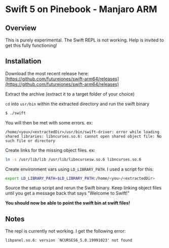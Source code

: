# Swift 5 on Pinebook - Manjaro ARM

## Overview
This is purely experimental. The Swift REPL is not working. Help is invited to get this fully functioning!

## Installation

Download the most recent release here: [https://github.com/futurejones/swift-arm64/releases](https://github.com/futurejones/swift-arm64/releases)

Extract the archive (extract it to a target folder of your choice)

`cd` into `usr/bin` within the extracted directory and run the swift binary

```bash
$ ./swift
```
You will then be met with some errors. ex:
```
/home/<you>/<extractedDir>/usr/bin/swift-driver: error while loading shared libraries: libncurses.so.6: cannot open shared object file: No such file or directory
```

Create links for the missing object files. ex:
```bash
ln -s /usr/lib/lib /usr/lib/libncursesw.so.6 libncurses.so.6
```

Create environment vars using `LD_LIBRARY_PATH`. I used a script for this:

```bash
export LD_LIBRARY_PATH=$LD_LIBRARY_PATH:/home/<you>/<extractedDir>
```

Source the setup script and rerun the Swift binary. Keep linking object files until you get a message back that says "Welcome to Swift!"

**You should now be able to point the swift bin at swift files!**

## Notes

The repl is currently not working. I get the following error:

```
libpanel.so.6: version `NCURSES6_5.0.19991023' not found
```
